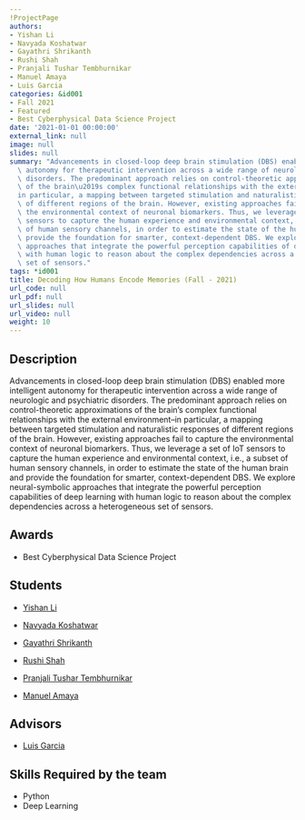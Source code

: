 ```yaml
---
!ProjectPage
authors:
- Yishan Li
- Navyada Koshatwar
- Gayathri Shrikanth
- Rushi Shah
- Pranjali Tushar Tembhurnikar
- Manuel Amaya
- Luis Garcia
categories: &id001
- Fall 2021
- Featured
- Best Cyberphysical Data Science Project
date: '2021-01-01 00:00:00'
external_link: null
image: null
slides: null
summary: "Advancements in closed-loop deep brain stimulation (DBS) enabled more intelligent\
  \ autonomy for therapeutic intervention across a wide range of neurologic and psychiatric\
  \ disorders. The predominant approach relies on control-theoretic approximations\
  \ of the brain\u2019s complex functional relationships with the external environment\u2013\
  in particular, a mapping between targeted stimulation and naturalistic responses\
  \ of different regions of the brain. However, existing approaches fail to capture\
  \ the environmental context of neuronal biomarkers. Thus, we leverage a set of IoT\
  \ sensors to capture the human experience and environmental context, i.e., a subset\
  \ of human sensory channels, in order to estimate the state of the human brain and\
  \ provide the foundation for smarter, context-dependent DBS. We explore neural-symbolic\
  \ approaches that integrate the powerful perception capabilities of deep learning\
  \ with human logic to reason about the complex dependencies across a heterogeneous\
  \ set of sensors."
tags: *id001
title: Decoding How Humans Encode Memories (Fall - 2021)
url_code: null
url_pdf: null
url_slides: null
url_video: null
weight: 10
---
```

## Description

Advancements in closed-loop deep brain stimulation (DBS) enabled more intelligent autonomy for therapeutic intervention across a wide range of neurologic and psychiatric disorders. The predominant approach relies on control-theoretic approximations of the brain’s complex functional relationships with the external environment–in particular, a mapping between targeted stimulation and naturalistic responses of different regions of the brain. However, existing approaches fail to capture the environmental context of neuronal biomarkers. Thus, we leverage a set of IoT sensors to capture the human experience and environmental context, i.e., a subset of human sensory channels, in order to estimate the state of the human brain and provide the foundation for smarter, context-dependent DBS. We explore neural-symbolic approaches that integrate the powerful perception capabilities of deep learning with human logic to reason about the complex dependencies across a heterogeneous set of sensors.



## Awards
* Best Cyberphysical Data Science Project





## Students

* [Yishan Li](../../../author/yishan-li)

* [Navyada Koshatwar](../../../author/navyada-koshatwar)

* [Gayathri Shrikanth](../../../author/gayathri-shrikanth)

* [Rushi Shah](../../../author/rushi-shah)

* [Pranjali Tushar Tembhurnikar](../../../author/pranjali-tushartembhurnikar)

* [Manuel Amaya](../../../author/manuel-amaya)

## Advisors

* [Luis Garcia](../../../author/luis-garcia)

## Skills Required by the team


* Python
* Deep Learning